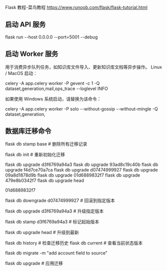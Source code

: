 

Flask 教程-菜鸟教程
https://www.runoob.com/flask/flask-tutorial.html



## 启动 API 服务

flask run --host 0.0.0.0 --port=5001 --debug



## 启动 Worker 服务

用于消费异步队列任务，如知识库文件导入、更新知识库文档等异步操作。 Linux / MacOS 启动：

celery -A app.celery worker -P gevent -c 1 -Q dataset,generation,mail,ops_trace --loglevel INFO

如果使用 Windows 系统启动，请替换为该命令：

celery -A app.celery worker -P solo --without-gossip --without-mingle -Q dataset,generation,

## 数据库迁移命令


flask db stamp base # 删除所有迁移记录

flask db init # 重新初始化迁移

flask db upgrade d3f6769a94a3
flask db upgrade 93ad8c19c40b
flask db upgrade f4d7ce70a7ca
flask db upgrade d07474999927
flask db upgrade 09a8d1878d9b
flask db upgrade 01d6889832f7
flask db upgrade 479e8b0342f7
flask db upgrade head


01d6889832f7


flask db downgrade d07474999927 # 回滚到指定版本

flask db upgrade d3f6769a94a3  # 升级指定版本

flask db stamp d3f6769a94a3  # 标记起始版本

flask db upgrade head  # 升级到最新

flask db history  # 检查迁移历史
flask db current  # 查看当前状态版本

flask db migrate -m "add account field to source"


flask db upgrade # 应用迁移